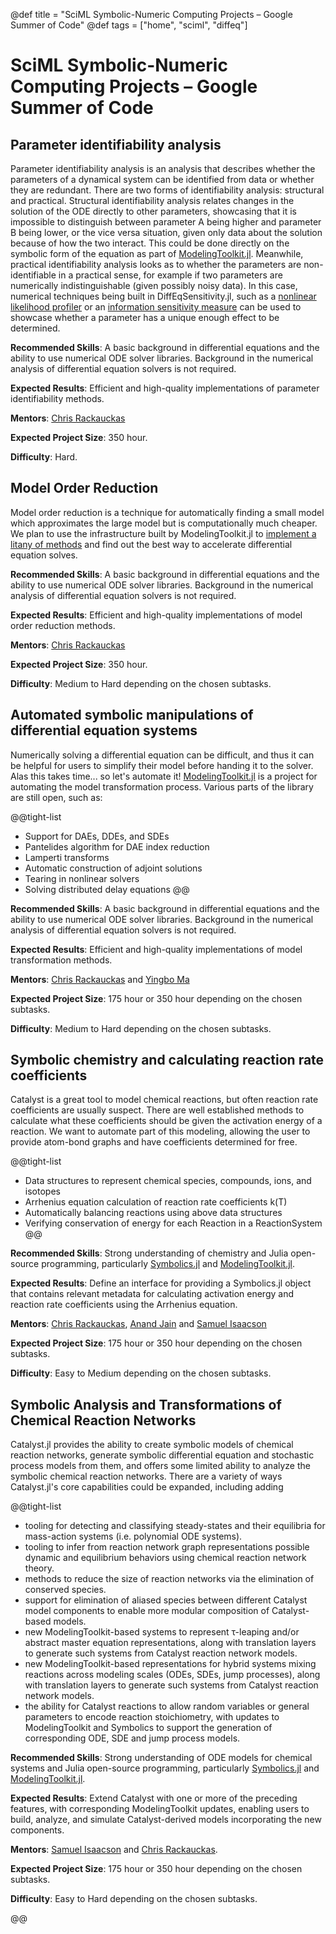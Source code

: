@def title = "SciML Symbolic-Numeric Computing Projects – Google Summer of Code"
@def tags = ["home", "sciml", "diffeq"]

# SciML Symbolic-Numeric Computing Projects – Google Summer of Code

## Parameter identifiability analysis

Parameter identifiability analysis is an analysis that describes whether the
parameters of a dynamical system can be identified from data or whether they
are redundant. There are two forms of identifiability analysis: structural
and practical. Structural identifiability analysis relates changes in the
solution of the ODE directly to other parameters, showcasing that it is
impossible to distinguish between parameter A being higher and parameter B
being lower, or the vice versa situation, given only data about the solution
because of how the two interact. This could be done directly on the symbolic
form of the equation as part of
[ModelingToolkit.jl](https://github.com/SciML/ModelingToolkit.jl).
Meanwhile, practical identifiability analysis looks as to whether the parameters
are non-identifiable in a practical sense, for example if two parameters are
numerically indistinguishable (given possibly noisy data). In this case, numerical
techniques being built in DiffEqSensitivity.jl, such as a
[nonlinear likelihood profiler](https://github.com/SciML/DiffEqSensitivity.jl/issues/109)
or an
[information sensitivity measure](https://github.com/SciML/DiffEqSensitivity.jl/issues/108)
can be used to showcase whether a parameter has a unique enough effect to be determined.

**Recommended Skills**: A basic background in differential equations and the ability to use
numerical ODE solver libraries. Background in the numerical analysis of differential equation
solvers is not required.

**Expected Results**: Efficient and high-quality implementations of parameter identifiability
methods.

**Mentors**: [Chris Rackauckas](https://github.com/ChrisRackauckas)

**Expected Project Size**: 350 hour.

**Difficulty**: Hard.

## Model Order Reduction

Model order reduction is a technique for automatically finding a small model which approximates
the large model but is computationally much cheaper. We plan to use the infrastructure built
by ModelingToolkit.jl to [implement a litany of methods](https://github.com/SciML/ModelingToolkit.jl/issues/58)
and find out the best way to accelerate differential equation solves.

**Recommended Skills**: A basic background in differential equations and the ability to use
numerical ODE solver libraries. Background in the numerical analysis of differential equation
solvers is not required.

**Expected Results**: Efficient and high-quality implementations of model order reduction methods.

**Mentors**: [Chris Rackauckas](https://github.com/ChrisRackauckas)

**Expected Project Size**: 350 hour.

**Difficulty**: Medium to Hard depending on the chosen subtasks.

## Automated symbolic manipulations of differential equation systems

Numerically solving a differential equation can be difficult, and thus it can be helpful for
users to simplify their model before handing it to the solver. Alas this takes time... so
let's automate it! [ModelingToolkit.jl](https://github.com/SciML/ModelingToolkit.jl) is
a project for automating the model transformation process. Various parts of the library are
still open, such as:

@@tight-list
- Support for DAEs, DDEs, and SDEs
- Pantelides algorithm for DAE index reduction
- Lamperti transforms
- Automatic construction of adjoint solutions
- Tearing in nonlinear solvers
- Solving distributed delay equations
@@

**Recommended Skills**: A basic background in differential equations and the ability to use
numerical ODE solver libraries. Background in the numerical analysis of differential equation
solvers is not required.

**Expected Results**: Efficient and high-quality implementations of model transformation methods.

**Mentors**: [Chris Rackauckas](https://github.com/ChrisRackauckas) and [Yingbo Ma](https://github.com/YingboMa)

**Expected Project Size**: 175 hour or 350 hour depending on the chosen subtasks.

**Difficulty**: Medium to Hard depending on the chosen subtasks.

## Symbolic chemistry and calculating reaction rate coefficients

Catalyst is a great tool to model chemical reactions, but often reaction rate coefficients
are usually suspect. There are well established methods to calculate what these coefficients
should be given the activation energy of a reaction. We want to automate part of this modeling,
allowing the user to provide atom-bond graphs and have coefficients determined for free.

@@tight-list
- Data structures to represent chemical species, compounds, ions, and isotopes
- Arrhenius equation calculation of reaction rate coefficients k(T)
- Automatically balancing reactions using above data structures
- Verifying conservation of energy for each Reaction in a ReactionSystem
@@

**Recommended Skills**: Strong understanding of chemistry and Julia open-source programming,
particularly [Symbolics.jl](https://github.com/JuliaSymbolics/Symbolics.jl) and [ModelingToolkit.jl](https://github.com/SciML/ModelingToolkit.jl).

**Expected Results**: Define an interface for providing a Symbolics.jl object that contains relevant metadata for calculating activation energy and reaction rate coefficients using the Arrhenius equation.

**Mentors**: [Chris Rackauckas](https://github.com/ChrisRackauckas), [Anand Jain](https://github.com/anandijain) and [Samuel Isaacson](https://github.com/isaacsas)

**Expected Project Size**: 175 hour or 350 hour depending on the chosen subtasks.

**Difficulty**: Easy to Medium depending on the chosen subtasks.

## Symbolic Analysis and Transformations of Chemical Reaction Networks

Catalyst.jl provides the ability to create symbolic models of chemical reaction networks, generate symbolic differential equation and stochastic process models from them, and offers some limited ability to analyze the symbolic chemical reaction networks. There are a variety of ways Catalyst.jl's core capabilities could be expanded, including adding

@@tight-list
- tooling for detecting and classifying steady-states and their equilibria for mass-action systems (i.e. polynomial ODE systems).
- tooling to infer from reaction network graph representations possible dynamic and equilibrium behaviors using chemical reaction network theory.
- methods to reduce the size of reaction networks via the elimination of conserved species.
- support for elimination of aliased species between different Catalyst model components to enable more modular composition of Catalyst-based models.
- new ModelingToolkit-based systems to represent τ-leaping and/or abstract master equation representations, along with translation layers to generate such systems from Catalyst reaction network models.
- new ModelingToolkit-based representations for hybrid systems mixing reactions across modeling scales (ODEs, SDEs, jump processes), along with translation layers to generate such systems from Catalyst reaction network models.
- the ability for Catalyst reactions to allow random variables or general parameters to encode reaction stoichiometry, with updates to ModelingToolkit and Symbolics to support the generation of corresponding ODE, SDE and jump process models.

**Recommended Skills**: Strong understanding of ODE models for chemical systems and Julia open-source programming,
particularly [Symbolics.jl](https://github.com/JuliaSymbolics/Symbolics.jl) and [ModelingToolkit.jl](https://github.com/SciML/ModelingToolkit.jl).

**Expected Results**: Extend Catalyst with one or more of the preceding features, with corresponding ModelingToolkit updates, enabling users to build, analyze, and simulate Catalyst-derived models incorporating the new components.

**Mentors**: [Samuel Isaacson](https://github.com/isaacsas) and [Chris Rackauckas](https://github.com/ChrisRackauckas).

**Expected Project Size**: 175 hour or 350 hour depending on the chosen subtasks.

**Difficulty**: Easy to Hard depending on the chosen subtasks.

@@
